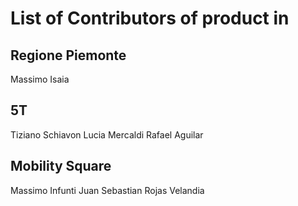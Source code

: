# List of Contributors of product in

## Regione Piemonte
Massimo Isaia

## 5T
Tiziano Schiavon
Lucia Mercaldi
Rafael Aguilar

## Mobility Square
Massimo Infunti
Juan Sebastian Rojas Velandia
